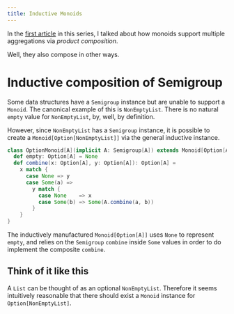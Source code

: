 ```yaml
---
title: Inductive Monoids 
---
```


In the [first article](https://leigh-perry.github.io/posts/2019-10-25-monoids-singlepass.html)
in this series,
I talked about how monoids support multiple aggregations via _product composition_.

Well, they also compose in other ways. 

# Inductive composition of Semigroup

Some data structures have a `Semigroup` instance but are unable to support a `Monoid`.
The canonical example of this is `NonEmptyList`.
There is no natural `empty` value for `NonEmptyList`, by, well, by definition.

However, since `NonEmptyList` has a `Semigroup` instance, it is possible to 
create a `Monoid[Option[NonEmptyList]]` via the general inductive instance.
```scala
class OptionMonoid[A](implicit A: Semigroup[A]) extends Monoid[Option[A]] {
  def empty: Option[A] = None
  def combine(x: Option[A], y: Option[A]): Option[A] =
    x match {
      case None => y
      case Some(a) =>
        y match {
          case None    => x
          case Some(b) => Some(A.combine(a, b))
        }
    }
}
```
The inductively manufactured `Monoid[Option[A]]` uses `None` to represent `empty`,
and relies on the `Semigroup` `combine` inside `Some` values in order to do implement
the composite `combine`.

## Think of it like this

A `List` can be thought of as an optional `NonEmptyList`.
Therefore it seems intuitively reasonable that there should exist a `Monoid` instance for
`Option[NonEmptyList]`.